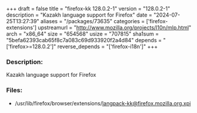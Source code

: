 +++
draft = false
title = "firefox-kk 128.0.2-1"
version = "128.0.2-1"
description = "Kazakh language support for Firefox"
date = "2024-07-25T13:27:39"
aliases = "/packages/73635"
categories = ['firefox-extensions']
upstreamurl = "http://www.mozilla.org/projects/l10n/mlp.html"
arch = "x86_64"
size = "654568"
usize = "707815"
sha1sum = "5befa62393cab65f8c7a083c69d933920f2a4d84"
depends = "['firefox>=128.0.2']"
reverse_depends = "['firefox-i18n']"
+++
### Description: 
Kazakh language support for Firefox

### Files: 
* /usr/lib/firefox/browser/extensions/langpack-kk@firefox.mozilla.org.xpi
